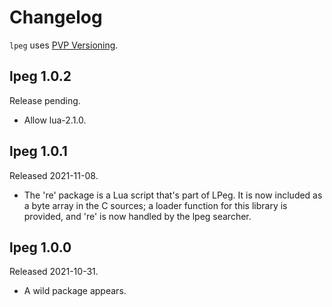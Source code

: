# Changelog

`lpeg` uses [PVP Versioning][1].

## lpeg 1.0.2

Release pending.

  - Allow lua-2.1.0.

## lpeg 1.0.1

Released 2021-11-08.

  - The 're' package is a Lua script that's part of LPeg. It is now
    included as a byte array in the C sources; a loader function for
    this library is provided, and 're' is now handled by the lpeg
    searcher.

## lpeg 1.0.0

Released 2021-10-31.

- A wild package appears.

[1]: https://pvp.haskell.org
